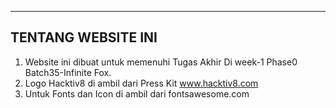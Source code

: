 ------------------
TENTANG WEBSITE INI
------------------
1. Website ini dibuat untuk memenuhi Tugas Akhir Di week-1 Phase0 Batch35-Infinite Fox.
2. Logo Hacktiv8 di ambil dari Press Kit www.hacktiv8.com
3. Untuk Fonts dan Icon di ambil dari fontsawesome.com